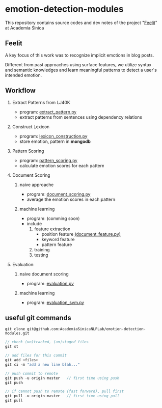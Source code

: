 emotion-detection-modules
=========================

This repository contains source codes and dev notes of the project "[Feelit](http://doraemon.iis.sinica.edu.tw/feelit/)" at Academia Sinica

## Feelit

A key focus of this work was to recognize implicit emotions in blog posts.

Different from past approaches using surface features, we utilize syntax and semantic knowledges and learn meaningful patterns to detect a user's intended emotion.

## Workflow

1. Extract Patterns from LJ40K
	- program: [extract_pattern.py](https://github.com/AcademiaSinicaNLPLab/emotion-detection-modules/blob/master/extract_pattern.py)
	- extract patterns from sentences using dependency relations

2. Construct Lexicon
	- program: [lexicon_construction.py](https://github.com/AcademiaSinicaNLPLab/emotion-detection-modules/blob/master/lexicon_construction.py)
	- store emotion, pattern in __mongodb__
	
3. Pattern Scoring
	- program: [pattern_scoring.py](https://github.com/AcademiaSinicaNLPLab/emotion-detection-modules/blob/master/pattern_scoring.py)
	- calculate emotion scores for each pattern

4. Document Scoring
	1. naive approache
		- program: [document_scoring.py](https://github.com/AcademiaSinicaNLPLab/emotion-detection-modules/blob/master/document_scoring.py)
		- average the emotion scores in each pattern

	2. machine learning
		- program: (comming soon)
		- include
			1. feature extraction
				- position feature [(document_feature.py)](https://github.com/AcademiaSinicaNLPLab/emotion-detection-modules/blob/master/document_feature.py)
				- keyword feature
				- pattern feature
			2. training
			3. testing

5. Evaluation
	1. naive document scoring
		- program: [evaluation.py](https://github.com/AcademiaSinicaNLPLab/emotion-detection-modules/blob/master/evaluation.py)

	2. machine learning
		- program: [evaluation_svm.py](https://github.com/AcademiaSinicaNLPLab/emotion-detection-modules/blob/master/evaluation_svm.py)


## useful git commands

``` 
git clone git@github.com:AcademiaSinicaNLPLab/emotion-detection-modules.git
```

```javascript
// check (un)tracked, (un)staged files
git st

// add files for this commit
git add <files>
git ci -m "add a new line blah..."

// push commit to remote
git push -u origin master	// first time using push
git push

// if cannot push to remote (fast forward), pull first
git pull -u origin master	// first time using pull
git pull
```

